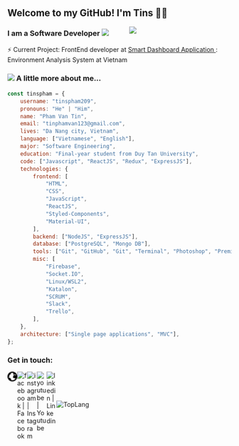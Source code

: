 ## Welcome to my GitHub! I'm Tins 👨‍💻

<img align='right' src="https://media.giphy.com/media/M9gbBd9nbDrOTu1Mqx/giphy.gif" width="230">

### I am a Software Developer <img src="https://media.giphy.com/media/WUlplcMpOCEmTGBtBW/giphy.gif" width="30">

⚡ Current Project: FrontEnd developer at <a href="http://sda-research.ml/">Smart Dashboard Application </a>: Environment Analysis System at Vietnam

### <img src="https://media.giphy.com/media/VgCDAzcKvsR6OM0uWg/giphy.gif" width="50"> A little more about me...

```js
const tinspham = {
	username: "tinspham209",
	pronouns: "He" | "Him",
	name: "Pham Van Tin",
	email: "tinphamvan123@gmail.com",
	lives: "Da Nang city, Vietnam",
	language: ["Vietnamese", "English"],
	major: "Software Engineering",
	education: "Final-year student from Duy Tan University",
	code: ["Javascript", "ReactJS", "Redux", "ExpressJS"],
	technologies: {
		frontend: [
			"HTML",
			"CSS",
			"JavaScript",
			"ReactJS",
			"Styled-Components",
			"Material-UI",
		],
		backend: ["NodeJS", "ExpressJS"],
		database: ["PostgreSQL", "Mongo DB"],
		tools: ["Git", "GitHub", "Git", "Terminal", "Photoshop", "Premiere"],
		misc: [
			"Firebase",
			"Socket.IO",
			"Linux/WSL2",
			"Katalon",
			"SCRUM",
			"Slack",
			"Trello",
		],
	},
	architecture: ["Single page applications", "MVC"],
};
```

### Get in touch:

[<img align="left" alt="tinspham.info" width="22px" src="https://raw.githubusercontent.com/iconic/open-iconic/master/svg/globe.svg" style="color: #0095d5" />][website]
[<img align="left" alt="facebook | Facebook" width="22px" src="https://cdn.jsdelivr.net/npm/simple-icons@v3/icons/facebook.svg" />][facebook]
[<img align="left" alt="instagram | Instagram" width="22px" src="https://cdn.jsdelivr.net/npm/simple-icons@v3/icons/instagram.svg" />][instagram]
[<img align="left" alt="youtube | Youtube" width="22px" src="https://simpleicons.org/icons/youtube.svg" />][youtube]
[<img align="left" alt="linkedin | Linkedin" width="22px" src="https://simpleicons.org/icons/logmein.svg" />][linkedin]
<br />

<br />
<br />

<img align="left" alt="TopLang" src="https://github-readme-stats.vercel.app/api?username=tinspham209" />

[website]: https://tinspham.info
[facebook]: https://fb.com/tinspham.209
[instagram]: https://instagram.com/phamthitins
[youtube]: https://www.youtube.com/channel/UC7Yl-1r1qQwSB1Rej2UlaNQ/
[linkedin]: https://www.linkedin.com/in/phamvantins/
[webdevplaylist]: https://tinspham.info
